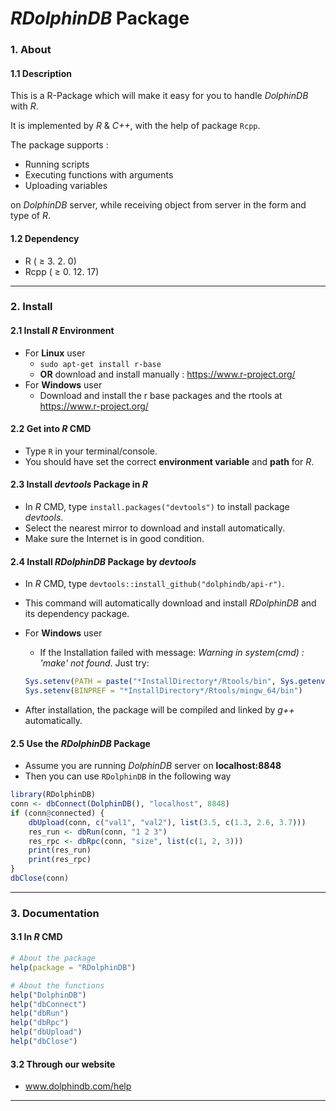 # _RDolphinDB_ Package

### 1. About

#### 1.1 Description

This is a R-Package which will make it easy for you to handle _DolphinDB_ with _R_.

It is implemented by _R_ & _C++_, with the help of package `Rcpp`.

The package supports :

* Running scripts
* Executing functions with arguments
* Uploading variables

on _DolphinDB_ server, while receiving object from server in the form and type of _R_.

#### 1.2 Dependency

* R ( ≥ 3. 2. 0)
* Rcpp ( ≥ 0. 12. 17)

---

### 2. Install

#### 2.1 Install _R_ Environment

* For __Linux__ user
  * `sudo apt-get install r-base`
  * __OR__ download and install manually : https://www.r-project.org/
* For __Windows__ user
  * Download and install the r base packages and the rtools at https://www.r-project.org/

#### 2.2 Get into _R_ CMD

* Type `R` in your terminal/console.
* You should have set the correct __environment variable__ and __path__ for _R_.

#### 2.3 Install _devtools_ Package in _R_

* In _R_ CMD, type `install.packages("devtools")` to install package _devtools_.
* Select the nearest mirror to download and install automatically.
* Make sure the Internet is in good condition.

#### 2.4 Install _RDolphinDB_ Package by _devtools_

* In _R_ CMD, type `devtools::install_github("dolphindb/api-r")`.
* This command will automatically download and install _RDolphinDB_ and its dependency package.
* For __Windows__ user
  * If the Installation failed with message: *Warning in system(cmd) : 'make' not found*. Just try: 
  
  ```R
  Sys.setenv(PATH = paste("*InstallDirectory*/Rtools/bin", Sys.getenv("PATH"), sep=";"))
  Sys.setenv(BINPREF = "*InstallDirectory*/Rtools/mingw_64/bin") 
  ```
  
* After installation, the package will be compiled and linked by _g++_ automatically.

#### 2.5 Use the _RDolphinDB_ Package

* Assume you are running _DolphinDB_ server on __localhost:8848__
* Then you can use `RDolphinDB` in the following way

```R
library(RDolphinDB)
conn <- dbConnect(DolphinDB(), "localhost", 8848)
if (conn@connected) {
    dbUpload(conn, c("val1", "val2"), list(3.5, c(1.3, 2.6, 3.7)))
    res_run <- dbRun(conn, "1 2 3")
    res_rpc <- dbRpc(conn, "size", list(c(1, 2, 3)))
    print(res_run)
    print(res_rpc)
}
dbClose(conn)
```


---
### 3. Documentation

#### 3.1 In _R_ CMD

```R
# About the package
help(package = "RDolphinDB")

# About the functions
help("DolphinDB")
help("dbConnect")
help("dbRun")
help("dbRpc")
help("dbUpload")
help("dbClose")
```

#### 3.2 Through our website

* www.dolphindb.com/help

---


